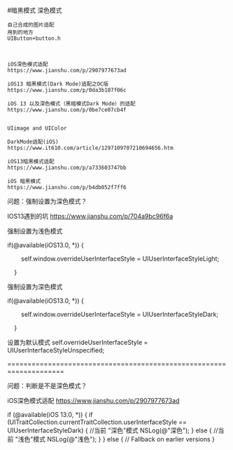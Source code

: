 #暗黑模式 深色模式

```
自己合成的图片适配
用到的地方
UIButton+button.h



iOS深色模式适配
https://www.jianshu.com/p/2907977673ad

iOS13 暗黑模式(Dark Mode)适配之OC版
https://www.jianshu.com/p/0da3b107f06c

iOS 13 以及深色模式（黑暗模式Dark Mode）的适配
https://www.jianshu.com/p/0be7ce07cb4f


```


```
UIimage and UIColor

DarkMode适配(iOS)
https://www.it610.com/article/1297109707210694656.htm

iOS13暗黑模式适配
https://www.jianshu.com/p/a733603747bb
 
iOS 暗黑模式
https://www.jianshu.com/p/b4db052f7ff6
```


问题：强制设置为深色模式？

IOS13遇到的坑
https://www.jianshu.com/p/704a9bc96f6a

强制设置为浅色模式

if(@available(iOS13.0, *)) {

        self.window.overrideUserInterfaceStyle = UIUserInterfaceStyleLight;

    }

 
 强制设置为深色模式
 
 if(@available(iOS13.0, *)) {

         self.window.overrideUserInterfaceStyle = UIUserInterfaceStyleDark;

     }


设置为默认模式
self.overrideUserInterfaceStyle = UIUserInterfaceStyleUnspecified;


====================================================================


问题：判断是不是深色模式？

iOS深色模式适配
https://www.jianshu.com/p/2907977673ad

if (@available(iOS 13.0, *)) {
    if (UITraitCollection.currentTraitCollection.userInterfaceStyle == UIUserInterfaceStyleDark) {
        //当前 "深色"模式
        NSLog(@"深色");
    } else {
        //当前 "浅色"模式
        NSLog(@"浅色");
    }
} else {
    // Fallback on earlier versions
}
